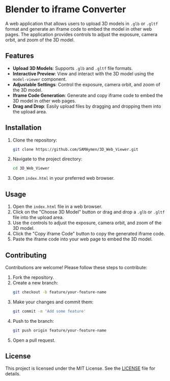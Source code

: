 # Blender to iframe Converter

A web application that allows users to upload 3D models in `.glb` or `.gltf` format and generate an iframe code to embed the model in other web pages. The application provides controls to adjust the exposure, camera orbit, and zoom of the 3D model.

## Features

- **Upload 3D Models**: Supports `.glb` and `.gltf` file formats.
- **Interactive Preview**: View and interact with the 3D model using the `model-viewer` component.
- **Adjustable Settings**: Control the exposure, camera orbit, and zoom of the 3D model.
- **Iframe Code Generation**: Generate and copy iframe code to embed the 3D model in other web pages.
- **Drag and Drop**: Easily upload files by dragging and dropping them into the upload area.

## Installation

1. Clone the repository:
    ```sh
    git clone https://github.com/SAMAymen/3D_Web_Viewer.git
    ```
2. Navigate to the project directory:
    ```sh
    cd 3D_Web_Viewer
    ```
3. Open `index.html` in your preferred web browser.

## Usage

1. Open the `index.html` file in a web browser.
2. Click on the "Choose 3D Model" button or drag and drop a `.glb` or `.gltf` file into the upload area.
3. Use the controls to adjust the exposure, camera orbit, and zoom of the 3D model.
4. Click the "Copy iframe Code" button to copy the generated iframe code.
5. Paste the iframe code into your web page to embed the 3D model.

## Contributing

Contributions are welcome! Please follow these steps to contribute:

1. Fork the repository.
2. Create a new branch:
    ```sh
    git checkout -b feature/your-feature-name
    ```
3. Make your changes and commit them:
    ```sh
    git commit -m 'Add some feature'
    ```
4. Push to the branch:
    ```sh
    git push origin feature/your-feature-name
    ```
5. Open a pull request.

## License

This project is licensed under the MIT License. See the [LICENSE](LICENSE) file for details.
